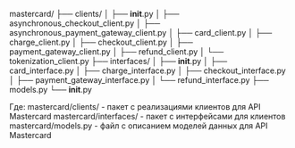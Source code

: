 mastercard/
├── clients/
│   ├── __init__.py
│   ├── asynchronous_checkout_client.py
│   ├── asynchronous_payment_gateway_client.py
│   ├── card_client.py
│   ├── charge_client.py
│   ├── checkout_client.py
│   ├── payment_gateway_client.py
│   ├── refund_client.py
│   └── tokenization_client.py
├── interfaces/
│   ├── __init__.py
│   ├── card_interface.py
│   ├── charge_interface.py
│   ├── checkout_interface.py
│   ├── payment_gateway_interface.py
│   └── refund_interface.py
├── models.py
└── __init__.py

Где:
    mastercard/clients/ - пакет с реализациями клиентов для API Mastercard
    mastercard/interfaces/ - пакет с интерфейсами для клиентов
    mastercard/models.py - файл с описанием моделей данных для API Mastercard
